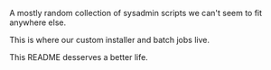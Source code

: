A mostly random collection of sysadmin scripts we can't seem to fit
anywhere else.

This is where our custom installer and batch jobs live.

This README desserves a better life.
